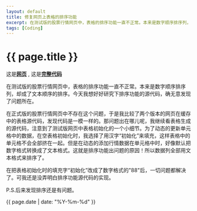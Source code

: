```yaml
---
layout: default
title: 修复网页上表格的排序功能
excerpt: 在测试版的股票行情网页中，表格的排序功能一直不正常。本来是数字顺序排序列，却成了文本顺序的排序。
tags: [Coding]
---
```

{{ page.title }}
================
这是[**网页**](http://cforth.github.io/gdzqtest/) , 这是[**完整代码**](https://github.com/cforth/gdzqtest/commit/b15305ffdef0942cede6d64c0089bd43b83dddf1)

在测试版的股票行情网页中，表格的排序功能一直不正常。本来是数字顺序排序列，却成了文本顺序的排序。今天我想好好研究下排序功能的源代码，确无意发现了问题所在。

在正式版的股票行情网页中不存在这个问题，于是我比较了两个版本的网页在缓存中的表格源代码，发现代码是一模一样的。那问题出在哪儿呢，我继续看表格生成的源代码，注意到了测试版网页中表格初始化的一个小细节。为了动态的更新单元格中的数据，在空表格初始化时，我选择了用汉字“初始化”来填充，这样表格中的单元格不会全部挤在一起。但是在动态的添加行情数据在单元格中时，好像默认把数字格式转换成了文本格式。这就是排序功能出问题的原因！所以数据列全部用文本格式来排序了。

在把表格初始化时的填充字“初始化”改成了数字格式的"88"后，一切问题都解决了。可我还是没弄明白排序功能源代码的实现。

P.S.后来发现排序还是有问题。

{{ page.date | date: "%Y-%m-%d" }}
